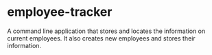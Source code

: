 # employee-tracker
A command line application that stores and locates the information on current employees. It also creates new employees and stores their information.
